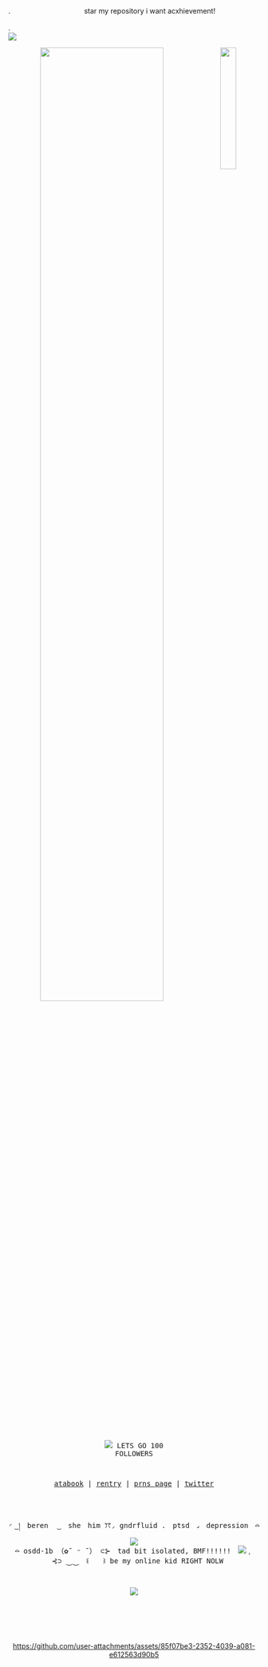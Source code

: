 

.　　　　 　　　　 　　star my repository i want acxhievement!


.　　　　 　　　　　　 　　　　 　　 　　　　 　　　　 　　　　 　　　　 　　　　 　　　　 　　　　 　　　 ![](https://komarev.com/ghpvc/?username=late-night-snacking&style=plastic&color=959ea0)
 
<div align="center">
<img src="https://files.catbox.moe/bg7v5c.png" width="25%" align="right" />
<img src="https://readme-typing-svg.demolab.com?font=Inconsolata&weight=500&size=50&duration=4000&pause=300&color=555aa0&center=true&vCenter=true&multiline=true&repeat=false&random=false&width=1300&height=140&lines=+heard+you+moved+into+the+avenues;but+you+still+cant+learn+to+see+things+thru+%E2%9A%9D" width="70%" />
<br><br>
<pre>

![](https://files.catbox.moe/k28f1i.png) LETS GO 100 FOLLOWERS


<p align="center"><a href="https://gasa4.atabook.org/">atabook</a> | <a href="https://rentry.co/snackcorre">rentry</a> | <a href="https://en.pronouns.page/@gasa4">prns page</a> | <a href="https://x.com/periodsniffer69">twitter</a></p>

◜ ͜ །　beren　 ͜ 　she　him ꔫ◞ gndrfluid
.　ptsd　᎖　depression　⌓ ![](https://64.media.tumblr.com/4dd4d674c79d58b72303708a2d0aa861/5d758e6be7ba86e3-58/s75x75_c1/1dc97c3d83ba9fae1805bac07c7665d1f7ad24c3.gifv) ⌓   osdd-1b  （✿˘ ᵕ ˘）
⊂⊱　tad bit isolated, BMF!!!!!!　![](https://64.media.tumblr.com/ac004bf14017cc5805d66025e54defe0/b77abe8891825433-8e/s75x75_c1/1fdeca739f9c0d0f5d5088757e6d714548862c5d.gifv)﹐ 　⊰⊃
⏝⏝　꒰　　꒱ be my online kid RIGHT NOLW

![](https://adriansblinkiecollection.neocities.org/stamps/c2.gif)
</pre>
<br><br><br>


https://github.com/user-attachments/assets/85f07be3-2352-4039-a081-e612563d90b5



